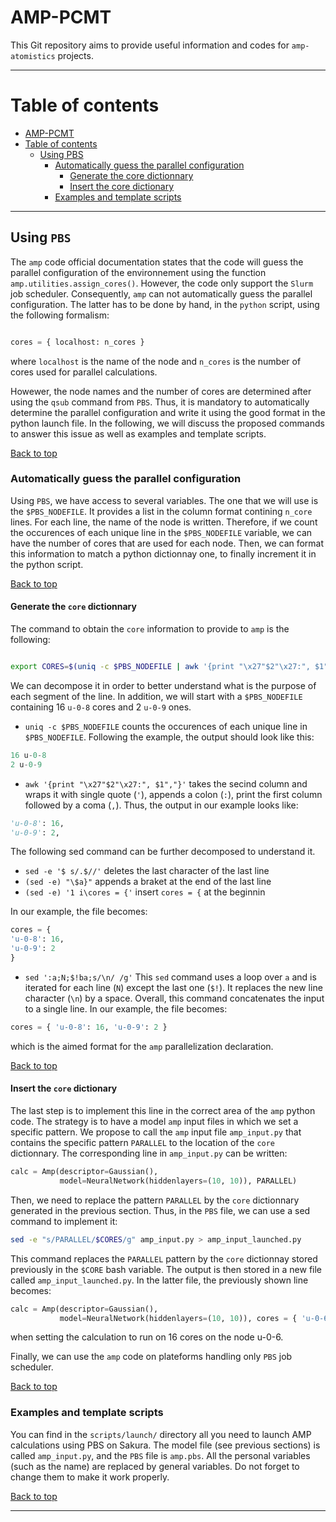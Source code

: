 # AMP-PCMT

This Git repository aims to provide useful information and codes for `amp-atomistics` projects. 

---

# Table of contents
<!-- TOC -->

- [AMP-PCMT](#amp-pcmt)
- [Table of contents](#table-of-contents)
    - [Using PBS](#using-pbs)
        - [Automatically guess the parallel configuration](#automatically-guess-the-parallel-configuration)
            - [Generate the core dictionnary](#generate-the-core-dictionnary)
            - [Insert the core dictionary](#insert-the-core-dictionary)
        - [Examples and template scripts](#examples-and-template-scripts)

<!-- /TOC -->

---

## Using `PBS`

The `amp` code official documentation states that the code will guess the parallel configuration of the environnement using the function `amp.utilities.assign_cores()`. However, the code only support the `Slurm` job scheduler. Consequently, `amp` can not automatically guess the parallel configuration. The latter has to be done by hand, in the `python` script, using the following formalism:

```python

cores = { localhost: n_cores }

```
where `localhost` is the name of the node and `n_cores` is the number of cores used for parallel calculations. 

Howewer, the node names and the number of cores are determined after using the `qsub` command from `PBS`. Thus, it is mandatory to automatically determine the parallel configuration and write it using the good format in the python launch file. In the following, we will discuss the proposed commands to answer this issue as well as examples and template scripts.

<a href="#top">Back to top</a>

### Automatically guess the parallel configuration

Using `PBS`, we have access to several variables. The one that we will use is the `$PBS_NODEFILE`. It provides a list in the column format contining `n_core` lines. For each line, the name of the node is written. Therefore, if we count the occurences of each unique line in the `$PBS_NODEFILE` variable, we can have the number of cores that are used for each node. Then, we can format this information to match a python dictionnay one, to finally increment it in the python script.

<a href="#top">Back to top</a>

#### Generate the `core` dictionnary

The command to obtain the `core` information to provide to `amp` is the following:

```bash

export CORES=$(uniq -c $PBS_NODEFILE | awk '{print "\x27"$2"\x27:", $1","}' | sed -e '$ s/.$//' -e "\$a}" -e '1 i\cores = {' | sed ':a;N;$!ba;s/\n/ /g')

```

We can decompose it in order to better understand what is the purpose of each segment of the line. In addition, we will start with a `$PBS_NODEFILE` containing 16 `u-0-8` cores and 2 `u-0-9` ones.

- `uniq -c $PBS_NODEFILE` counts the occurences of each unique line in `$PBS_NODEFILE`. Following the example, the output should look like this:

```python
16 u-0-8
2 u-0-9
```

- `awk '{print "\x27"$2"\x27:", $1","}'` takes the secind column and wraps it with single quote (`'`), appends a colon (`:`), print the first column followed by a coma (`,`). Thus, the output in our example looks like:

```python
'u-0-8': 16,
'u-0-9': 2,
```

The following sed command can be further decomposed to understand it. 

- `sed -e '$ s/.$//'` deletes the last character of the last line
- `(sed -e) "\$a}"` appends a braket at the end of the last line
- `(sed -e) '1 i\cores = {'` insert `cores = {` at the beginnin

 In our example, the file becomes:
```python
cores = {
'u-0-8': 16,
'u-0-9': 2
}    
```

- `sed ':a;N;$!ba;s/\n/ /g'` This `sed` command uses a loop over `a` and is iterated for each line (`N`) except the last one (`$!`). It replaces the new line character (`\n`) by a space. Overall, this command concatenates the input to a single line. In our example, the file becomes:

```python
cores = { 'u-0-8': 16, 'u-0-9': 2 }    
```

which is the aimed format for the `amp` parallelization declaration.

<a href="#top">Back to top</a>

#### Insert the `core` dictionary

The last step is to implement this line in the correct area of the `amp` python code. The strategy is to have a model `amp` input files in which we set a specific pattern. We propose to call the `amp` input file `amp_input.py` that contains the specific pattern `PARALLEL` to the location of the `core` dictionnary. The corresponding line in `amp_input.py` can be written:

```python
calc = Amp(descriptor=Gaussian(),
           model=NeuralNetwork(hiddenlayers=(10, 10)), PARALLEL)
```

Then, we need to replace the pattern `PARALLEL` by the `core` dictionnary generated in the previous section. Thus, in the `PBS` file, we can use a sed command to implement it:

```bash
sed -e "s/PARALLEL/$CORES/g" amp_input.py > amp_input_launched.py
```

This command replaces the `PARALLEL` pattern by the `core` dictionnay stored previously in the `$CORE` bash variable. The output is then stored in a new file called `amp_input_launched.py`. In the latter file, the previously shown line becomes:

```python
calc = Amp(descriptor=Gaussian(),
           model=NeuralNetwork(hiddenlayers=(10, 10)), cores = { 'u-0-6': 16 })
```

when setting the calculation to run on 16 cores on the node u-0-6. 

Finally, we can use the `amp` code on plateforms handling only `PBS` job scheduler.

<a href="#top">Back to top</a>

### Examples and template scripts

You can find in the `scripts/launch/` directory all you need to launch AMP calculations using PBS on Sakura. The model file (see previous sections) is called `amp_input.py`, and the `PBS` file is `amp.pbs`. All the personal variables (such as the name) are replaced by general variables. Do not forget to change them to make it work properly.

<a href="#top">Back to top</a>

---